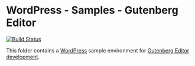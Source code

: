 # WordPress - Samples - Gutenberg Editor

[![Build Status](https://dev.azure.com/gusztavvargadr/wordpress/_apis/build/status/samples.core?branchName=master)](https://dev.azure.com/gusztavvargadr/wordpress/_build/latest?definitionId=299&branchName=master)

This folder contains a [WordPress] sample environment for [Gutenberg Editor development].

[WordPress]: https://www.wordpress.org/
[Gutenberg Editor development]: https://developer.wordpress.org/block-editor/developers/
